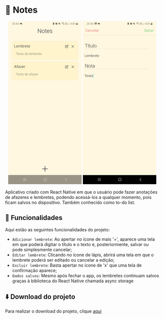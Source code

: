 # 📑 Notes 

<p align='center'>
  <img src='https://github.com/leandro-pessoa/notes/blob/main/assets/Screenshot_20231201_204254_Notes-240.jpg'>
  <img src='https://github.com/leandro-pessoa/notes/blob/main/assets/Screenshot_20231201_204319_Notes-240.jpg'>
</p>

Aplicativo criado com React Native em que o usuário pode fazer anotações de afazeres e lembretes, podendo acessá-los a qualquer momento, pois ficam salvos no dispositivo. Também conhecido como to-do list.

## 🔨 Funcionalidades

Aqui estão as seguintes funcionalidades do projeto:

- `Adicionar lembrete`: Ao apertar no ícone de mais '+', aparece uma tela em que poderá digitar o título e o texto e, posteriormente, salvar ou pode simplesmente cancelar;
- `Editar lembrete`: Clicando no ícone de lápis, abrirá uma tela em que o lembrete poderá ser editado ou cancelar a edição;
- `Excluir lembrete`: Basta apertar no ícone de 'x' que uma tela de confirmação aparece;
-  `Dados salvos`: Mesmo após fechar o app, os lembretes continuam salvos graças à biblioteca do React Native chamada async storage

## ⬇️ Download do projeto

Para realizar o download do projeto, clique <a href='' download>aqui</a>
